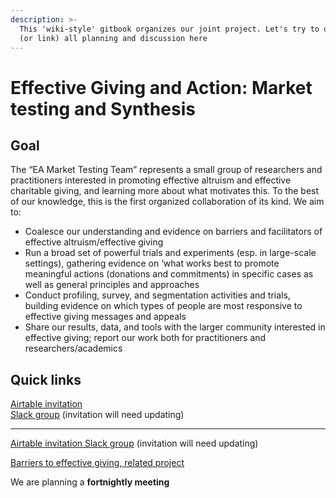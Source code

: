```yaml
---
description: >-
  This 'wiki-style' gitbook organizes our joint project. Let's try to organize
  (or link) all planning and discussion here
---
```


# Effective Giving and Action: Market testing and Synthesis

## Goal

The “EA Market Testing Team” represents a small group of researchers and practitioners interested in promoting effective altruism and effective charitable giving, and learning more about what motivates this. To the best of our knowledge, this is the first organized collaboration of its kind. We aim to:

* Coalesce our understanding and evidence on barriers and facilitators of effective altruism/effective giving
* Run a broad set of powerful trials and experiments \(esp. in large-scale settings\), gathering evidence on ‘what works best to promote meaningful actions \(donations and commitments\) in specific cases as well as general principles and approaches
* Conduct profiling, survey, and segmentation activities and trials, building evidence on which types of people are most responsive to effective giving messages and appeals
* Share our results, data, and tools with the larger community interested in effective giving; report our work both for practitioners and researchers/academics

## **Quick links**

  
[Airtable invitation  
](https://airtable.com/invite/l?inviteId=invrYLQD6MCwj5tzF&inviteToken=756e551c2eb2be11add77811fa080f3ac80c5adc68b402c5dcbbc4a16684b836&utm_source=email)[Slack group](https://join.slack.com/t/givingexperiments/shared_invite/zt-stgaroli-5FVxFgOY_MjXjrmUjfxLfw) \(invitation will need updating\)  
  
  
 ****

[Airtable invitation ](https://airtable.com/invite/l?inviteId=invrYLQD6MCwj5tzF&inviteToken=756e551c2eb2be11add77811fa080f3ac80c5adc68b402c5dcbbc4a16684b836&utm_source=email)[Slack group](https://join.slack.com/t/givingexperiments/shared_invite/zt-stgaroli-5FVxFgOY_MjXjrmUjfxLfw) \(invitation will need updating\)

[Barriers to effective giving, related project](https://daaronr.github.io/ea_giving_barriers/index.html)

We are planning a **fortnightly meeting**

